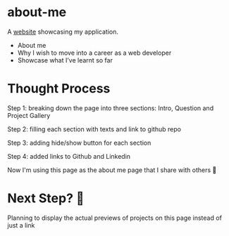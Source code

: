 # about-me

A [website](https://www.yuqingwang.dev/) showcasing my application.

- About me
- Why I wish to move into a career as a web developer
- Showcase what I’ve learnt so far

# Thought Process
Step 1: breaking down the page into three sections: Intro, Question and Project Gallery

Step 2: filling each section with texts and link to github repo

Step 3: adding hide/show button for each section

Step 4: added links to Github and Linkedin


Now I'm using this page as the about me page that I share with others 🎉

# Next Step? 🤔

Planning to display the actual previews of projects on this page instead of just a link
